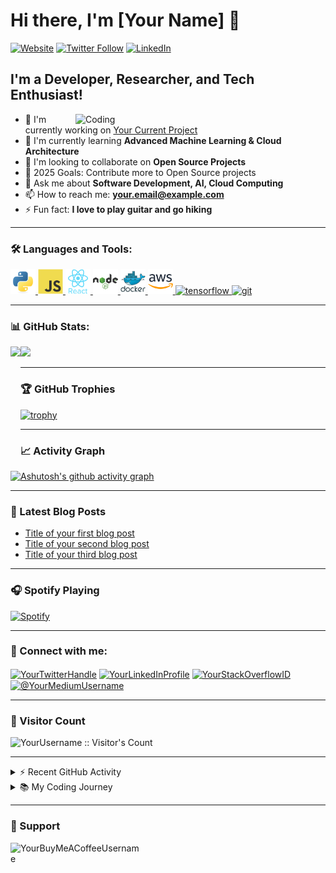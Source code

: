 # Hi there, I'm [Your Name] 👋

[![Website](https://img.shields.io/website?label=YourWebsite.com&style=for-the-badge&url=https%3A%2F%2Fyourwebsite.com)](https://yourwebsite.com)
[![Twitter Follow](https://img.shields.io/twitter/follow/YourTwitterHandle?color=1DA1F2&logo=twitter&style=for-the-badge)](https://twitter.com/intent/follow?screen_name=YourTwitterHandle)
[![LinkedIn](https://img.shields.io/badge/LinkedIn-Connect-blue?style=for-the-badge&logo=linkedin)](https://linkedin.com/in/YourLinkedInProfile)

## I'm a Developer, Researcher, and Tech Enthusiast!

<img align="right" alt="Coding" width="400" src="https://github.com/YourUsername/YourUsername/blob/main/coding.gif">

- 🔭 I'm currently working on [Your Current Project](https://github.com/YourUsername/YourRepo)
- 🌱 I'm currently learning **Advanced Machine Learning & Cloud Architecture**
- 👯 I'm looking to collaborate on **Open Source Projects**
- 🥅 2025 Goals: Contribute more to Open Source projects
- 💬 Ask me about **Software Development, AI, Cloud Computing**
- 📫 How to reach me: **your.email@example.com**
- ⚡ Fun fact: **I love to play guitar and go hiking**

---

### 🛠️ Languages and Tools:

<p align="left">
  <a href="https://www.python.org" target="_blank"> <img src="https://raw.githubusercontent.com/devicons/devicon/master/icons/python/python-original.svg" alt="python" width="40" height="40"/> </a>
  <a href="https://developer.mozilla.org/en-US/docs/Web/JavaScript" target="_blank"> <img src="https://raw.githubusercontent.com/devicons/devicon/master/icons/javascript/javascript-original.svg" alt="javascript" width="40" height="40"/> </a>
  <a href="https://reactjs.org/" target="_blank"> <img src="https://raw.githubusercontent.com/devicons/devicon/master/icons/react/react-original-wordmark.svg" alt="react" width="40" height="40"/> </a>
  <a href="https://nodejs.org" target="_blank"> <img src="https://raw.githubusercontent.com/devicons/devicon/master/icons/nodejs/nodejs-original-wordmark.svg" alt="nodejs" width="40" height="40"/> </a>
  <a href="https://www.docker.com/" target="_blank"> <img src="https://raw.githubusercontent.com/devicons/devicon/master/icons/docker/docker-original-wordmark.svg" alt="docker" width="40" height="40"/> </a>
  <a href="https://aws.amazon.com" target="_blank"> <img src="https://raw.githubusercontent.com/devicons/devicon/master/icons/amazonwebservices/amazonwebservices-original-wordmark.svg" alt="aws" width="40" height="40"/> </a>
  <a href="https://www.tensorflow.org" target="_blank"> <img src="https://www.vectorlogo.zone/logos/tensorflow/tensorflow-icon.svg" alt="tensorflow" width="40" height="40"/> </a>
  <a href="https://git-scm.com/" target="_blank"> <img src="https://www.vectorlogo.zone/logos/git-scm/git-scm-icon.svg" alt="git" width="40" height="40"/> </a>
</p>

---

### 📊 GitHub Stats:

<div>
  <img height="170" align="left" src="https://github-readme-stats.vercel.app/api?username=YourUsername&show_icons=true&theme=radical" />
  <img src="https://github-readme-stats.vercel.app/api/top-langs/?username=YourUsername&layout=compact&theme=radical" />
</div>

---

### 🏆 GitHub Trophies

[![trophy](https://github-profile-trophy.vercel.app/?username=YourUsername&theme=onedark&row=1)](https://github.com/ryo-ma/github-profile-trophy)

---

### 📈 Activity Graph

[![Ashutosh's github activity graph](https://github-readme-activity-graph.vercel.app/graph?username=YourUsername&theme=react-dark)](https://github.com/ashutosh00710/github-readme-activity-graph)

---

### 📕 Latest Blog Posts

<!-- BLOG-POST-LIST:START -->
- [Title of your first blog post](https://your-blog.com/post1)
- [Title of your second blog post](https://your-blog.com/post2)
- [Title of your third blog post](https://your-blog.com/post3)
<!-- BLOG-POST-LIST:END -->

---

### 🎧 Spotify Playing

[![Spotify](https://novatorem-kyzbk7wxl-bardiesel.vercel.app/api/spotify)](https://open.spotify.com/user/YourSpotifyUsername)

---

### 🔗 Connect with me:

<p align="left">
<a href="https://twitter.com/YourTwitterHandle" target="blank"><img align="center" src="https://raw.githubusercontent.com/rahuldkjain/github-profile-readme-generator/master/src/images/icons/Social/twitter.svg" alt="YourTwitterHandle" height="30" width="40" /></a>
<a href="https://linkedin.com/in/YourLinkedInProfile" target="blank"><img align="center" src="https://raw.githubusercontent.com/rahuldkjain/github-profile-readme-generator/master/src/images/icons/Social/linked-in-alt.svg" alt="YourLinkedInProfile" height="30" width="40" /></a>
<a href="https://stackoverflow.com/users/YourStackOverflowID" target="blank"><img align="center" src="https://raw.githubusercontent.com/rahuldkjain/github-profile-readme-generator/master/src/images/icons/Social/stack-overflow.svg" alt="YourStackOverflowID" height="30" width="40" /></a>
<a href="https://medium.com/@YourMediumUsername" target="blank"><img align="center" src="https://raw.githubusercontent.com/rahuldkjain/github-profile-readme-generator/master/src/images/icons/Social/medium.svg" alt="@YourMediumUsername" height="30" width="40" /></a>
</p>

---

### 📍 Visitor Count

<img src="https://profile-counter.glitch.me/{YourUsername}/count.svg" alt="YourUsername :: Visitor's Count" />

---

<details>
  <summary>⚡ Recent GitHub Activity</summary>
  
<!--START_SECTION:activity-->
1. 🎉 Merged PR [#123](https://github.com/YourUsername/YourRepo/pull/123) in [YourUsername/YourRepo](https://github.com/YourUsername/YourRepo)
2. 💪 Opened PR [#456](https://github.com/OtherUsername/TheirRepo/pull/456) in [OtherUsername/TheirRepo](https://github.com/OtherUsername/TheirRepo)
3. 🗣 Commented on [#789](https://github.com/AnotherUsername/AnotherRepo/issues/789) in [AnotherUsername/AnotherRepo](https://github.com/AnotherUsername/AnotherRepo)
<!--END_SECTION:activity-->

</details>

<details>
  <summary>📚 My Coding Journey</summary>
  
  I started my coding journey back in [year], with a focus on [your starting point]. Over the years, I've developed expertise in [your expertise areas] and have contributed to projects like [notable projects]. My passion lies in [what you're passionate about in tech], and I'm constantly exploring new technologies and approaches to solve complex problems.
  
  Some key milestones in my journey:
  - [Year]: Started learning [Language/Technology]
  - [Year]: First professional role as [Position]
  - [Year]: Contributed to [Notable Open Source Project]
  - [Year]: Launched [Your Project/Product]
  - [Year]: Achieved [Certification/Award/Recognition]
  
  I believe in [your coding philosophy], and I'm always looking to connect with fellow developers who share similar interests!
  
</details>

---

### 🚀 Support

<p><a href="https://www.buymeacoffee.com/YourBuyMeACoffeeUsername"> <img align="left" src="https://cdn.buymeacoffee.com/buttons/v2/default-yellow.png" height="50" width="210" alt="YourBuyMeACoffeeUsername" /></a></p><br><br>
